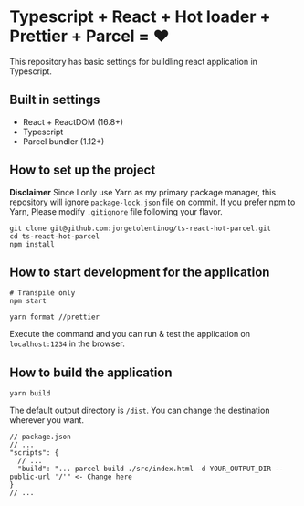 # Typescript + React + Hot loader + Prettier + Parcel = ❤️

This repository has basic settings for buildling react application in Typescript.

## Built in settings

- React + ReactDOM (16.8+)
- Typescript
- Parcel bundler (1.12+)

## How to set up the project

**Disclaimer**
Since I only use Yarn as my primary package manager, this repository will ignore `package-lock.json` file on commit.
If you prefer npm to Yarn, Please modify `.gitignore` file following your flavor.

```
git clone git@github.com:jorgetolentinog/ts-react-hot-parcel.git
cd ts-react-hot-parcel
npm install
```

## How to start development for the application

    # Transpile only
    npm start

    yarn format //prettier

Execute the command and you can run & test the application on `localhost:1234` in the browser.

## How to build the application

    yarn build

The default output directory is `/dist`. You can change the destination wherever you want.

```
// package.json
// ...
"scripts": {
  // ...
  "build": "... parcel build ./src/index.html -d YOUR_OUTPUT_DIR --public-url '/'" <- Change here
}
// ...
```
